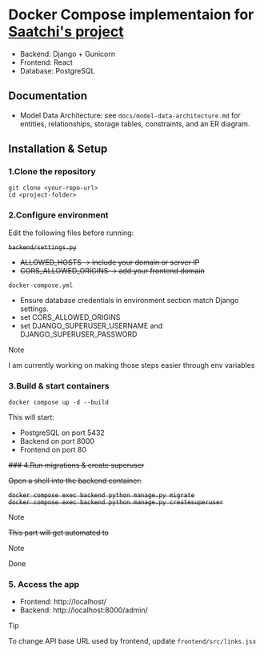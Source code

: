 # Docker Compose implementaion for [Saatchi's project](https://github.com/saatchi190499/ProdCast2.0.git)
* Backend: Django + Gunicorn
* Frontend: React 
* Database: PostgreSQL

## Documentation
- Model Data Architecture: see `docs/model-data-architecture.md` for entities, relationships, storage tables, constraints, and an ER diagram.

## Installation & Setup
### 1.Clone the repository
   ```
   git clone <your-repo-url>
   cd <project-folder>
   ```

### 2.Configure environment
  Edit the following files before running:
   <strike>
   ```
   backend/settings.py
   ```

  * ALLOWED_HOSTS → include your domain or server IP
  * CORS_ALLOWED_ORIGINS → add your frontend domain
</strike>
     
   ```
   docker-compose.yml
   ``` 
    
  * Ensure database credentials in environment section match Django settings.
  * set CORS_ALLOWED_ORIGINS
  * set DJANGO_SUPERUSER_USERNAME and DJANGO_SUPERUSER_PASSWORD
    
      
     
    
  > [!NOTE]
>  I am currently working on making those steps easier through env variables
### 3.Build & start containers
   ```
   docker compose up -d --build
   ```
This will start:
  * PostgreSQL on port 5432
  * Backend on port 8000 
  * Frontend on port 80
    
<strike>### 4.Run migrations & create superuser

Open a shell into the backend container: 
   ```
docker compose exec backend python manage.py migrate
docker compose exec backend python manage.py createsuperuser
```
</strike>
 
 > [!NOTE]
><strike>This part will get automated to</strike>
 
> [!NOTE]
> Done


### 5. Access the app
 * Frontend: http://localhost/
 * Backend: http://localhost:8000/admin/

  > [!TIP]
>  To change API base URL used by frontend, update `frontend/src/links.jsx`

